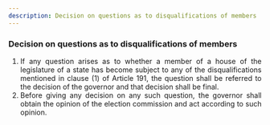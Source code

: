 ```yaml
---
description: Decision on questions as to disqualifications of members
---
```


### Decision on questions as to disqualifications of members

1. <div style="text-align: justify"> If any question arises as to whether a member of a house of the legislature of a state has become subject to any of the disqualifications mentioned in clause (1) of Article 191, the question shall be referred to the decision of the governor and that decision shall be final.
2. <div style="text-align: justify"> Before giving any decision on any such question, the governor shall obtain the opinion of the election commission and act according to such opinion.
